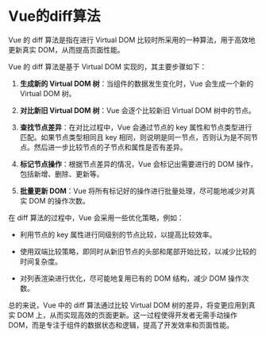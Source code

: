 # Vue的diff算法

Vue 的 diff 算法是指在进行 Virtual DOM 比较时所采用的一种算法，用于高效地更新真实 DOM，从而提高页面性能。

Vue 的 diff 算法是基于 Virtual DOM 实现的，其主要步骤如下：

1. **生成新的 Virtual DOM 树**：当组件的数据发生变化时，Vue 会生成一个新的 Virtual DOM 树。

2. **对比新旧 Virtual DOM 树**：Vue 会逐个比较新旧 Virtual DOM 树中的节点。

3. **查找节点差异**：在对比过程中，Vue 会通过节点的 key 属性和节点类型进行匹配。如果节点类型相同且 key 相同，则说明是同一节点，否则认为是不同节点。然后进一步比较节点的子节点和属性是否有差异。

4. **标记节点操作**：根据节点差异的情况，Vue 会标记出需要进行的 DOM 操作，包括新增、删除、更新等。

5. **批量更新 DOM**：Vue 将所有标记好的操作进行批量处理，尽可能地减少对真实 DOM 的操作次数。

在 diff 算法的过程中，Vue 会采用一些优化策略，例如：

- 利用节点的 key 属性进行同级别的节点比较，以提高比较效率。

- 使用双端比较策略，即同时从新旧节点的头部和尾部开始比较，以减少比较的时间复杂度。

- 对列表渲染进行优化，尽可能地复用已有的 DOM 结构，减少 DOM 操作次数。

总的来说，Vue 中的 diff 算法通过比较 Virtual DOM 树的差异，将变更应用到真实 DOM 上，从而实现高效的页面更新。这一过程使得开发者无需手动操作 DOM，而是专注于组件的数据状态和逻辑，提高了开发效率和页面性能。
